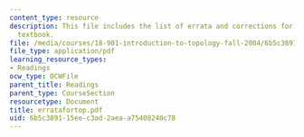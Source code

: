 ```yaml
---
content_type: resource
description: This file includes the list of errata and corrections for the course
  textbook.
file: /media/courses/18-901-introduction-to-topology-fall-2004/6b5c389115eec3ad2aeaa75408240c78_erratafortop.pdf
file_type: application/pdf
learning_resource_types:
- Readings
ocw_type: OCWFile
parent_title: Readings
parent_type: CourseSection
resourcetype: Document
title: erratafortop.pdf
uid: 6b5c3891-15ee-c3ad-2aea-a75408240c78
---
```

